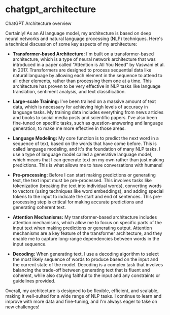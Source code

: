 # chatgpt_architecture
ChatGPT Architecture overview


Certainly! As an AI language model, my architecture is based on deep neural networks and natural language processing (NLP) techniques. Here's a technical discussion of some key aspects of my architecture:

- **Transformer-based Architecture:** I'm built on a transformer-based architecture, which is a type of neural network architecture that was introduced in a paper called "Attention is All You Need" by Vaswani et al. in 2017. Transformers are designed to process sequential data like natural language by allowing each element in the sequence to attend to all other elements, rather than processing them one at a time. This architecture has proven to be very effective in NLP tasks like language translation, sentiment analysis, and text classification.

- **Large-scale Training:** I've been trained on a massive amount of text data, which is necessary for achieving high levels of accuracy in language tasks. My training data includes everything from news articles and books to social media posts and scientific papers. I've also been fine-tuned on specific tasks, such as question-answering and language generation, to make me more effective in those areas.

- **Language Modeling:** My core function is to predict the next word in a sequence of text, based on the words that have come before. This is called language modeling, and it's the foundation of many NLP tasks. I use a type of language model called a generative language model, which means that I can generate text on my own rather than just making predictions. This is what allows me to have conversations with humans!

- **Pre-processing:** Before I can start making predictions or generating text, the text input must be pre-processed. This involves tasks like tokenization (breaking the text into individual words), converting words to vectors (using techniques like word embeddings), and adding special tokens to the input to indicate the start and end of sentences. This pre-processing step is critical for making accurate predictions and generating coherent text.

- **Attention Mechanisms:** My transformer-based architecture includes attention mechanisms, which allow me to focus on specific parts of the input text when making predictions or generating output. Attention mechanisms are a key feature of the transformer architecture, and they enable me to capture long-range dependencies between words in the input sequence.

- **Decoding:** When generating text, I use a decoding algorithm to select the most likely sequence of words to produce based on the input and the current state of the model. Decoding is a complex task that involves balancing the trade-off between generating text that is fluent and coherent, while also staying faithful to the input and any constraints or guidelines provided.

Overall, my architecture is designed to be flexible, efficient, and scalable, making it well-suited for a wide range of NLP tasks. I continue to learn and improve with more data and fine-tuning, and I'm always eager to take on new challenges!
